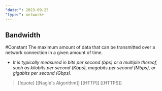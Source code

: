 ```yaml
---
"date:": 2023-09-25
"type:": network+
---
```

## Bandwidth
#Constant 
 The maximum amount of data that can be transmitted over a network connection in a given amount of time. 
 
 - *It is typically measured in bits per second (bps) 
  or a multiple thereof, such as kilobits per second (Kbps), megabits per second (Mbps), or gigabits per second (Gbps).*


>[!quote] [[Nagle's Algorithm]] [[HTTP]] [[HTTPS]]